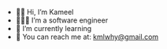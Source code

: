 - 👋🏽 Hi, I’m Kameel
- 👩🏽‍💻 I’m a software engineer
- 🌱 I’m currently learning 
- 💌 You can reach me at: kmlwhy@gmail.com 

<!---
kmlwhy/kmlwhy is a ✨ special ✨ repository because its `README.md` (this file) appears on your GitHub profile.
You can click the Preview link to take a look at your changes.
--->
